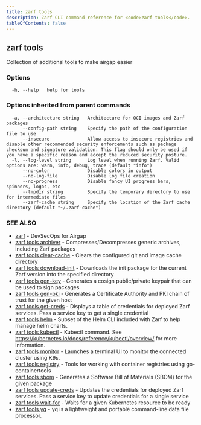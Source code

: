 ```yaml
---
title: zarf tools
description: Zarf CLI command reference for <code>zarf tools</code>.
tableOfContents: false
---
```


<!-- Page generated by Zarf; DO NOT EDIT -->

## zarf tools

Collection of additional tools to make airgap easier

### Options

```
  -h, --help   help for tools
```

### Options inherited from parent commands

```
  -a, --architecture string   Architecture for OCI images and Zarf packages
      --config-path string    Specify the path of the configuration file to use
      --insecure              Allow access to insecure registries and disable other recommended security enforcements such as package checksum and signature validation. This flag should only be used if you have a specific reason and accept the reduced security posture.
  -l, --log-level string      Log level when running Zarf. Valid options are: warn, info, debug, trace (default "info")
      --no-color              Disable colors in output
      --no-log-file           Disable log file creation
      --no-progress           Disable fancy UI progress bars, spinners, logos, etc
      --tmpdir string         Specify the temporary directory to use for intermediate files
      --zarf-cache string     Specify the location of the Zarf cache directory (default "~/.zarf-cache")
```

### SEE ALSO

* [zarf](/commands/zarf/)	 - DevSecOps for Airgap
* [zarf tools archiver](/commands/zarf_tools_archiver/)	 - Compresses/Decompresses generic archives, including Zarf packages
* [zarf tools clear-cache](/commands/zarf_tools_clear-cache/)	 - Clears the configured git and image cache directory
* [zarf tools download-init](/commands/zarf_tools_download-init/)	 - Downloads the init package for the current Zarf version into the specified directory
* [zarf tools gen-key](/commands/zarf_tools_gen-key/)	 - Generates a cosign public/private keypair that can be used to sign packages
* [zarf tools gen-pki](/commands/zarf_tools_gen-pki/)	 - Generates a Certificate Authority and PKI chain of trust for the given host
* [zarf tools get-creds](/commands/zarf_tools_get-creds/)	 - Displays a table of credentials for deployed Zarf services. Pass a service key to get a single credential
* [zarf tools helm](/commands/zarf_tools_helm/)	 - Subset of the Helm CLI included with Zarf to help manage helm charts.
* [zarf tools kubectl](/commands/zarf_tools_kubectl/)	 - Kubectl command. See https://kubernetes.io/docs/reference/kubectl/overview/ for more information.
* [zarf tools monitor](/commands/zarf_tools_monitor/)	 - Launches a terminal UI to monitor the connected cluster using K9s.
* [zarf tools registry](/commands/zarf_tools_registry/)	 - Tools for working with container registries using go-containertools
* [zarf tools sbom](/commands/zarf_tools_sbom/)	 - Generates a Software Bill of Materials (SBOM) for the given package
* [zarf tools update-creds](/commands/zarf_tools_update-creds/)	 - Updates the credentials for deployed Zarf services. Pass a service key to update credentials for a single service
* [zarf tools wait-for](/commands/zarf_tools_wait-for/)	 - Waits for a given Kubernetes resource to be ready
* [zarf tools yq](/commands/zarf_tools_yq/)	 - yq is a lightweight and portable command-line data file processor.

